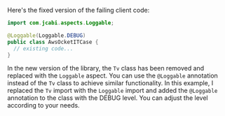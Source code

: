 Here's the fixed version of the failing client code:

```java
import com.jcabi.aspects.Loggable;

@Loggable(Loggable.DEBUG)
public class AwsOcketITCase {
  // existing code...
}
```

In the new version of the library, the `Tv` class has been removed and replaced with the `Loggable` aspect. You can use the `@Loggable` annotation instead of the `Tv` class to achieve similar functionality. In this example, I replaced the `Tv` import with the `Loggable` import and added the `@Loggable` annotation to the class with the DEBUG level. You can adjust the level according to your needs.